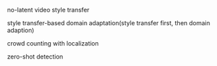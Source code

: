 

no-latent video style transfer

style transfer-based domain adaptation(style transfer first, then domain adaption)

crowd counting with localization

zero-shot detection